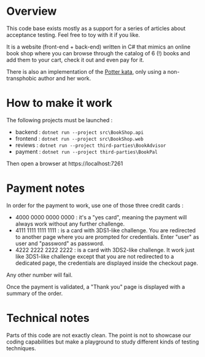 # Overview

This code base exists mostly as a support for a series of articles about acceptance testing. Feel free to toy with it if you like.

It is a website (front-end + back-end) written in C# that mimics an online book shop where you can browse through the catalog of 6 (!) books and add them to your cart, check it out and even pay for it.

There is also an implementation of the [Potter kata](https://codingdojo.org/kata/Potter/), only using a non-transphobic author and her work.

# How to make it work

The following projects must be launched :
- backend : `dotnet run --project src\BookShop.api`
- frontend : `dotnet run --project src\BookShop.web`
- reviews : `dotnet run --project third-parties\BookAdvisor`
- payment : `dotnet run --project third-parties\BookPal`

Then open a browser at https://localhost:7261

# Payment notes

In order for the payment to work, use one of those three credit cards :
- 4000 0000 0000 0000 : it's a "yes card", meaning the payment will always work without any further challenge.
- 4111 1111 1111 1111 : is a card with 3DS1-like challenge. You are redirected to another page where you are prompted for credentials. Enter "user" as user and "password" as password.
- 4222 2222 2222 2222 : is a card with 3DS2-like challenge. It work just like 3DS1-like challenge except that you are not redirected to a dedicated page, the credentials are displayed inside the checkout page.

Any other number will fail.

Once the payment is validated, a "Thank you" page is displayed with a summary of the order.

# Technical notes

Parts of this code are not exactly clean. The point is not to showcase our coding capabilities but make a playground to study different kinds of testing techniques.